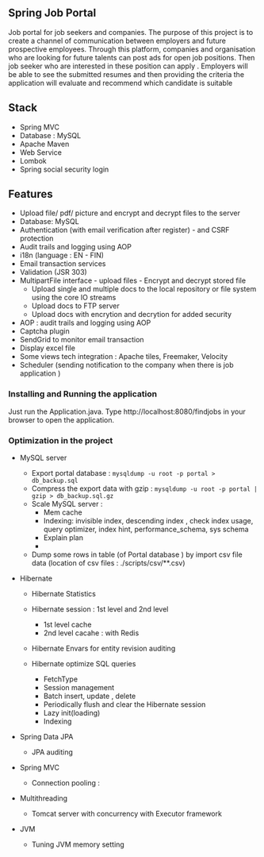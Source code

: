 ## Spring Job Portal

Job portal for job seekers and companies. The purpose of this project is to create a channel of communication between employers and future prospective employees. Through 
this platform, companies and organisation who are looking for future talents can post ads for open job positions. Then job seeker who are interested in these position can apply . Employers
will be able to see the submitted resumes and then providing the criteria the application will evaluate and recommend which candidate is suitable


## Stack 
+ Spring MVC 
+ Database : MySQL 
+ Apache Maven 
+ Web Service  
+ Lombok 
+ Spring social security login 


## Features 
+ Upload file/ pdf/ picture and encrypt and decrypt files to the server 
+ Database: MySQL 
+ Authentication (with email verification after register) - and CSRF protection 
+ Audit trails and logging using AOP
+ i18n (language : EN - FIN)
+ Email transaction services
+ Validation (JSR 303)
+ MultipartFile interface - upload files - Encrypt and decrypt stored file
    + Upload single and multiple docs to the local repository or file system using the core IO streams
    + Upload docs to FTP server 
    + Upload docs with encrytion and decrytion for added security 
+ AOP : audit trails and logging using AOP 
+ Captcha plugin 
+ SendGrid to monitor email transaction
+ Display excel file 
+ Some views tech integration : Apache tiles, Freemaker, Velocity
+ Scheduler (sending notification to the company when there is job application ) 
### Installing and Running the application

Just run the Application.java.
Type http://localhost:8080/findjobs in your browser to open the application.




### Optimization in the project 
+ MySQL server 
    + Export portal database : `mysqldump -u root -p portal > db_backup.sql`
    + Compress the export data with gzip : `mysqldump -u root -p portal | gzip > db_backup.sql.gz`
    + Scale MySQL server : 
        + Mem cache 
        + Indexing: invisible index, descending index , check index usage, query optimizer, index hint, performance_schema, sys schema 
        + Explain plan 
        + 
    + Dump some rows in table (of Portal database ) by import csv file data (location of csv files : ./scripts/csv/**.csv)
+ Hibernate 
    + Hibernate Statistics
    + Hibernate session : 1st level and 2nd level 
        + 1st level cache 
        + 2nd level cacahe : with Redis 
    + Hibernate Envars for entity revision auditing
   
    + Hibernate optimize SQL queries 
        + FetchType
        + Session management
        + Batch insert, update , delete 
        + Periodically flush and clear the Hibernate session
        + Lazy init(loading)
        + Indexing 
+ Spring Data JPA 
    + JPA auditing 

+ Spring MVC 
    + Connection pooling : 
    



+ Multithreading
    + Tomcat server with concurrency with Executor framework 


+ JVM 
    + Tuning JVM memory setting 


